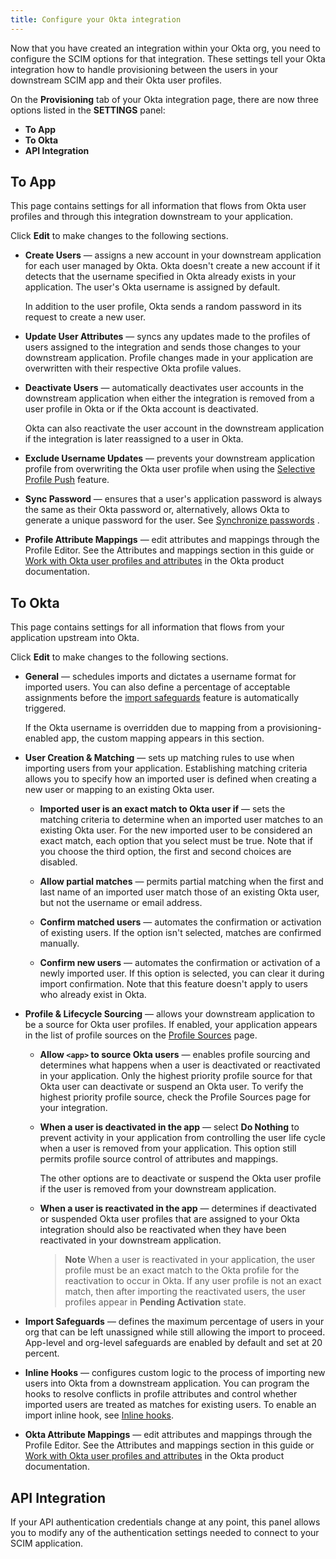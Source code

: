 ```yaml
---
title: Configure your Okta integration
---
```


Now that you have created an integration within your Okta org, you need to configure the SCIM options for that integration. These settings tell your Okta integration how to handle provisioning between the users in your downstream SCIM app and their Okta user profiles.

On the **Provisioning** tab of your Okta integration page, there are now three options listed in the **SETTINGS** panel:

* **To App**
* **To Okta**
* **API Integration**

## To App

This page contains settings for all information that flows from Okta user profiles and through this integration downstream to your application.

Click **Edit** to make changes to the following sections.

* **Create Users** &mdash; assigns a new account in your downstream application for each user managed by Okta. Okta doesn't create a new account if it detects that the username specified in Okta already exists in your application. The user's Okta username is assigned by default.

    In addition to the user profile, Okta sends a random password in its request to create a new user.

* **Update User Attributes** &mdash; syncs any updates made to the profiles of users assigned to the integration and sends those changes to your downstream application. Profile changes made in your application are overwritten with their respective Okta profile values.

* **Deactivate Users** &mdash; automatically deactivates user accounts in the downstream application when either the integration is removed from a user profile in Okta or if the Okta account is deactivated.

    Okta can also reactivate the user account in the downstream application if the integration is later reassigned to a user in Okta.

* **Exclude Username Updates** &mdash; prevents your downstream application profile from overwriting the Okta user profile when using the [Selective Profile Push](https://help.okta.com/en/prod/okta_help_CSH.htm#ext_Using_Selective_Profile_Push) feature.

* **Sync Password** &mdash; ensures that a user's application password is always the same as their Okta password or, alternatively, allows Okta to generate a unique password for the user. See [Synchronize passwords](https://help.okta.com/en/prod/okta_help_CSH.htm#ext-password-sync-main) .

* **Profile Attribute Mappings** &mdash; edit attributes and mappings through the Profile Editor. See the <GuideLink link="../attribute-mapping/">Attributes and mappings</GuideLink> section in this guide or [Work with Okta user profiles and attributes](https://help.okta.com/en/prod/okta_help_CSH.htm#ext_Directory_Manage_Profile_Attributes) in the Okta product documentation.

## To Okta

This page contains settings for all information that flows from your application upstream into Okta.

Click **Edit** to make changes to the following sections.

* **General** &mdash; schedules imports and dictates a username format for imported users. You can also define a percentage of acceptable assignments before the [import safeguards](https://help.okta.com/en/prod/okta_help_CSH.htm#csh-eu-import-safeguard) feature is automatically triggered.

    If the Okta username is overridden due to mapping from a provisioning-enabled app, the custom mapping appears in this section.

* **User Creation & Matching** &mdash; sets up matching rules to use when importing users from your application. Establishing matching criteria allows you to specify how an imported user is defined when creating a new user or mapping to an existing Okta user.

  * **Imported user is an exact match to Okta user if** &mdash; sets the matching criteria to determine when an imported user matches to an existing Okta user. For the new imported user to be considered an exact match, each option that you select must be true. Note that if you choose the third option, the first and second choices are disabled.

  * **Allow partial matches** &mdash; permits partial matching when the first and last name of an imported user match those of an existing Okta user, but not the username or email address.

  * **Confirm matched users** &mdash; automates the confirmation or activation of existing users. If the option isn't selected, matches are confirmed manually.

  * **Confirm new users** &mdash; automates the confirmation or activation of a newly imported user. If this option is selected, you can clear it during import confirmation. Note that this feature doesn't apply to users who already exist in Okta.

* **Profile & Lifecycle Sourcing** &mdash; allows your downstream application to be a source for Okta user profiles. If enabled, your application appears in the list of profile sources on the [Profile Sources](https://help.okta.com/en/prod/okta_help_CSH.htm#ext_Directory_Profile_Sources) page.

  * **Allow `<app>` to source Okta users** &mdash; enables profile sourcing and determines what happens when a user is deactivated or reactivated in your application. Only the highest priority profile source for that Okta user can deactivate or suspend an Okta user. To verify the highest priority profile source, check the Profile Sources page for your integration.

  * **When a user is deactivated in the app** &mdash; select **Do Nothing** to prevent activity in your application from controlling the user life cycle when a user is removed from your application. This option still permits profile source control of attributes and mappings.

    The other options are to deactivate or suspend the Okta user profile if the user is removed from your downstream application.

  * **When a user is reactivated in the app** &mdash; determines if deactivated or suspended Okta user profiles that are assigned to your Okta integration should also be reactivated when they have been reactivated in your downstream application.

    >**Note** When a user is reactivated in your application, the user profile must be an exact match to the Okta profile for the reactivation to occur in Okta. If any user profile is not an exact match, then after importing the reactivated users, the user profiles appear in **Pending Activation** state.

* **Import Safeguards** &mdash; defines the maximum percentage of users in your org that can be left unassigned while still allowing the import to proceed. App-level and org-level safeguards are enabled by default and set at 20 percent.

* **Inline Hooks** &mdash; configures custom logic to the process of importing new users into Okta from a downstream application. You can program the hooks to resolve conflicts in profile attributes and control whether imported users are treated as matches for existing users. To enable an import inline hook, see [Inline hooks](/docs/concepts/inline-hooks/).

* **Okta Attribute Mappings** &mdash; edit attributes and mappings through the Profile Editor. See the <GuideLink link="../attribute-mapping/">Attributes and mappings</GuideLink> section in this guide or [Work with Okta user profiles and attributes](https://help.okta.com/en/prod/okta_help_CSH.htm#ext_Directory_Manage_Profile_Attributes) in the Okta product documentation.

## API Integration

If your API authentication credentials change at any point, this panel allows you to modify any of the authentication settings needed to connect to your SCIM application.

<NextSectionLink/>
